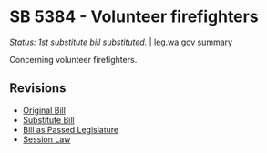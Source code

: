 # SB 5384 - Volunteer firefighters
*Status: 1st substitute bill substituted.* | [leg.wa.gov summary](https://app.leg.wa.gov/billsummary?BillNumber=5384&Year=2021)

Concerning volunteer firefighters.

## Revisions
* [Original Bill](1/)
* [Substitute Bill](S/)
* [Bill as Passed Legislature](S.PL/)
* [Session Law](S.SL/)